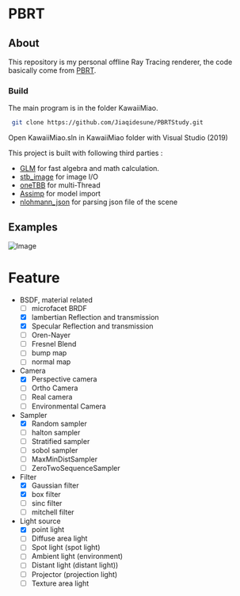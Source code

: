 # PBRT

## About
This repository is my personal offline Ray Tracing renderer, the code basically come from [PBRT](https://github.com/mmp/pbrt-v3).
### Build
The main program is in the folder KawaiiMiao. 

  ```sh
   git clone https://github.com/Jiaqidesune/PBRTStudy.git
  ```
  
Open KawaiiMiao.sln in KawaiiMiao folder with Visual Studio (2019)

This project is built with following third parties :
- [GLM](https://github.com/g-truc/glm) for fast algebra and math calculation.
- [stb_image](https://github.com/nothings/stb) for image I/O
- [oneTBB](https://github.com/oneapi-src/oneTBB) for multi-Thread
- [Assimp](https://github.com/assimp/assimp) for model import
- [nlohmann_json](https://github.com/nlohmann/json) for parsing json file of the scene
## Examples 

![Image](https://github.com/Jiaqidesune/PBRTStudy/blob/master/example/result.jpg)

# Feature

- BSDF, material related
  - [ ] microfacet BRDF
  - [x] lambertian Reflection and transmission
  - [x] Specular Reflection and transmission
  - [ ] Oren-Nayer
  - [ ] Fresnel Blend
  - [ ] bump map
  - [ ] normal map

- Camera
   - [x] Perspective camera
   - [ ] Ortho Camera
   - [ ] Real camera
   - [ ] Environmental Camera

- Sampler
   - [x] Random sampler
   - [ ] halton sampler
   - [ ] Stratified sampler
   - [ ] sobol sampler
   - [ ] MaxMinDistSampler
   - [ ] ZeroTwoSequenceSampler

- Filter
   - [x] Gaussian filter
   - [x] box filter
   - [ ] sinc filter
   - [ ] mitchell filter

- Light source
   - [x] point light
   - [ ] Diffuse area light
   - [ ] Spot light (spot light)
   - [ ] Ambient light (environment)
   - [ ] Distant light (distant light))
   - [ ] Projector (projection light)
   - [ ] Texture area light 
